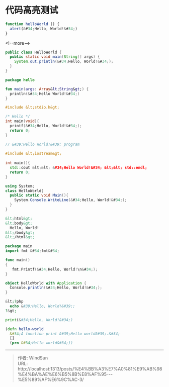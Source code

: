 # 代码高亮测试


```js
function helloWorld () {
  alert(&#34;Hello, World!&#34;)
}
```

&lt;!--more--&gt;

```java
public class HelloWorld {
  public static void main(String[] args) {
    System.out.println(&#34;Hello, World!&#34;);
  }
}
```

```kotlin
package hello

fun main(args: Array&lt;String&gt;) {
  println(&#34;Hello World!&#34;)
}
```

```c
#include &lt;stdio.h&gt;

/* Hello */
int main(void){
  printf(&#34;Hello, World!&#34;);
  return 0;
}
```

```cpp
// &#39;Hello World!&#39; program 
 
#include &lt;iostream&gt;
 
int main(){
  std::cout &lt;&lt; &#34;Hello World!&#34; &lt;&lt; std::endl;
  return 0;
}
```

```cs
using System;
class HelloWorld{
  public static void Main(){ 
    System.Console.WriteLine(&#34;Hello, World!&#34;);
  }
}
```

```html
&lt;html&gt;
&lt;body&gt;
  Hello, World!
&lt;/body&gt;
&lt;/html&gt;
```

```go
package main
import fmt &#34;fmt&#34;

func main() 
{
   fmt.Printf(&#34;Hello, World!\n&#34;);
}
```

```scala
object HelloWorld with Application {
  Console.println(&#34;Hello, World!&#34;);
}
```

```php
&lt;?php
  echo &#39;Hello, World!&#39;;
?&gt;
```

```python
print(&#34;Hello, World!&#34;) 
```

```clojure
(defn hello-world
  &#34;A function print &#39;Hello world&#39;.&#34;
  []
  (prn &#34;Hello world&#34;))
```

---

> 作者: WindSun  
> URL: http://localhost:1313/posts/%E4%BB%A3%E7%A0%81%E9%AB%98%E4%BA%AE%E6%B5%8B%E8%AF%95---%E5%89%AF%E6%9C%AC-3/  

